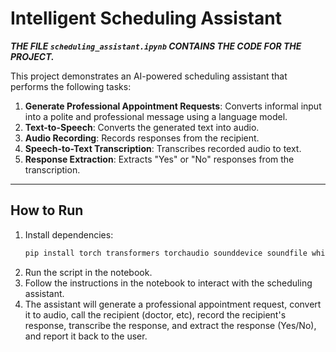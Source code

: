 # Intelligent Scheduling Assistant

***THE FILE `scheduling_assistant.ipynb` CONTAINS THE CODE FOR THE PROJECT.***

This project demonstrates an AI-powered scheduling assistant that performs the following tasks:

1. **Generate Professional Appointment Requests**: Converts informal input into a polite and professional message using a language model.
2. **Text-to-Speech**: Converts the generated text into audio.
3. **Audio Recording**: Records responses from the recipient.
4. **Speech-to-Text Transcription**: Transcribes recorded audio to text.
5. **Response Extraction**: Extracts "Yes" or "No" responses from the transcription.

---

## How to Run

1. Install dependencies:
   ```bash
   pip install torch transformers torchaudio sounddevice soundfile whisperspeech
    ```
2. Run the script in the notebook.
3. Follow the instructions in the notebook to interact with the scheduling assistant.
4. The assistant will generate a professional appointment request, convert it to audio, call the recipient (doctor, etc), record the recipient's response, transcribe the response, and extract the response (Yes/No), and report it back to the user.

